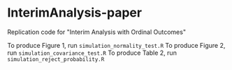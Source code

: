 # InterimAnalysis-paper
Replication code for "Interim Analysis with Ordinal Outcomes"

To produce Figure 1, run `simulation_normality_test.R`
To produce Figure 2, run `simulation_covariance_test.R`
To produce Table 2, run `simulation_reject_probability.R`
